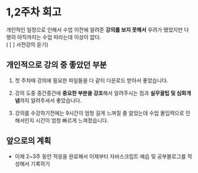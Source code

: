 <!-- 문장 끝에 스페이스바를 두번 눌러서 빈줄 추가를 처리하였습니다. -->

# 1,2주차 회고

개인적인 일정으로 인해서 수업 이전에 알려준 **강의를 보지 못해서** 우려가 됐었지만 다행히 아직까지는 수업 따라는데 이상이 없다.  
( [ ] 사전강의 듣기)

## 개인적으로 강의 중 좋았던 부분

1. 첫 주차때 강의에 필요한 파일들을 다 같이 다운로드 받아서 좋았습니다.

2. 강의 도중 중간중간에 **중요한 부분을 강조**해서 알려주시는 점과 **실무꿀팁 및 심화개념**까지 알려주셔서 좋았습니다.

3. 강의를 수강하기전에는 9시간이 엄청 길게 느껴질 줄 알았는데 수업 몰입력으로 인해서인지 시간이 엄청 빠르게 느껴졌습니다.

## 앞으로의 계획

- 이제 2~3주 동안 적응을 완료해서 이제부터 자바스크립트 예습 및 공부블로그를 작성해서 기록하기
